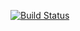 [![Build Status](https://www.travis-ci.com/ericminio/yose-rails-react.svg?branch=main)](https://www.travis-ci.com/ericminio/yose-rails-react)
